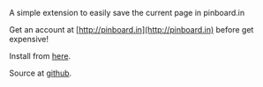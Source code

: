A simple extension to easily save the current page in pinboard.in

Get an account at [http://pinboard.in](http://pinboard.in) before get expensive!

Install from [here](https://addons.opera.com/addons/extensions/details/pinboardin/1.0/).

Source at [github](http://github.com/palbo/pinboard-extension).

